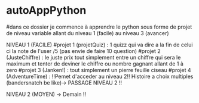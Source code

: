# autoAppPython

#dans ce dossier je commence à apprendre le python sous forme de projet de niveau variable allant du niveau 1 (facile) au niveau 3 (avancer) 

NIVEAU 1 (FACILE)
#projet 1 (projetQuiz) : 1 quizz qui va dire a la fin de celui ci la note de l'user /5 (pas envie de faire 10 question) 
#projet 2 (JusteChiffre) : le juste prix tout simplement entre un chiffre qui sera le maximum et tenter de deviner le chiffre ou nombre gagnant allant de 1 à zero
#projet 3 (Janken!) : tout simplement un pierre feuille ciseau 
#projet 4 (AdventureTime) : !!Pemet d'acceder au niveau 2!! Histoire a choix multiples (bandersnatch be like)-> PASSAGE NIVEAU 2 !!

NIVEAU 2 (MOYEN) -> Demain !!
